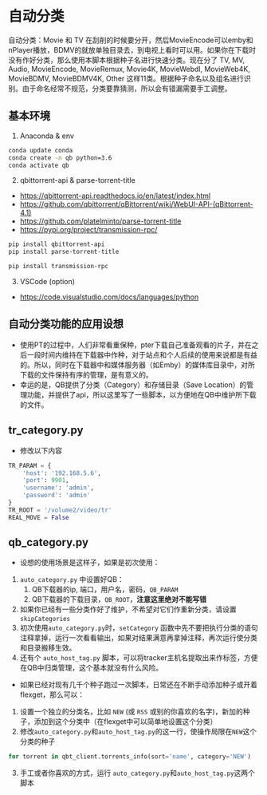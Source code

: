 # 自动分类
自动分类：Movie 和 TV 在刮削的时候要分开，然后MovieEncode可以emby和nPlayer播放，BDMV的就放单独目录去，到电视上看时可以用。如果你在下载时没有作好分类，那么使用本脚本根据种子名进行快速分类。现在分了 TV, MV, Audio, MovieEncode, MovieRemux, Movie4K, MovieWebdl, MovieWeb4K, MovieBDMV, MovieBDMV4K, Other 这样11类。根据种子命名以及组名进行识别。由于命名经常不规范，分类要靠猜测，所以会有错漏需要手工调整。


## 基本环境
1. Anaconda & env
```sh
conda update conda
conda create -n qb python=3.6
conda activate qb
```
2. qbittorrent-api & parse-torrent-title
* https://qbittorrent-api.readthedocs.io/en/latest/index.html
* https://github.com/qbittorrent/qBittorrent/wiki/WebUI-API-(qBittorrent-4.1)
* https://github.com/platelminto/parse-torrent-title
* https://pypi.org/project/transmission-rpc/
```sh 
pip install qbittorrent-api
pip install parse-torrent-title
```
```sh
pip install transmission-rpc
```

3. VSCode (option)
* https://code.visualstudio.com/docs/languages/python


## 自动分类功能的应用设想
* 使用PT的过程中，人们非常看重保种，pter下载自己准备观看的片子，并在之后一段时间内维持在下载器中作种，对于站点和个人后续的使用来说都是有益的。所以，同时在下载器中和媒体服务器（如Emby）的媒体库目录中，对所下载的文件保持有序的管理，是有意义的。
* 幸运的是，QB提供了分类（Category）和存储目录（Save Location）的管理功能，并提供了api，所以这里写了一些脚本，以方便地在QB中维护所下载的文件。

## tr_category.py
* 修改以下内容
```py
TR_PARAM = {
    'host': '192.168.5.6',
    'port': 9901,
    'username': 'admin',
    'password': 'admin'
}
TR_ROOT = '/volume2/video/tr'
REAL_MOVE = False
```

## qb_category.py
* 设想的使用场景是这样子，如果是初次使用：
1. `auto_category.py` 中设置好QB：
   1. QB下载器的ip, 端口，用户名，密码，`QB_PARAM`
   2. QB下载器的下载目录，`QB_ROOT`，**注意这里绝对不能写错**
2. 如果你已经有一些分类作好了维护，不希望对它们作重新分类，请设置`skipCategories`
3. 初次使用`auto_category.py`时，`setCategory` 函数中先不要把执行分类的语句注释拿掉，运行一次看看输出，如果对结果满意再拿掉注释，再次运行使分类和目录搬移生效。
4. 还有个 `auto_host_tag.py` 脚本，可以将tracker主机名提取出来作标签，方便在QB中归类管理，这个基本就没有什么风险。

* 如果已经对现有几千个种子跑过一次脚本，日常还在不断手动添加种子或开着flexget，那么可以：
1. 设置一个独立的分类名，比如 `NEW` (或 `RSS` 或别的你喜欢的名字)，新加的种子，添加到这个分类中（在flexget中可以简单地设置这个分类）
2. 修改`auto_category.py`和`auto_host_tag.py`的这一行，使操作局限在`NEW`这个分类的种子
```py
for torrent in qbt_client.torrents_info(sort='name', category='NEW')
```
3. 手工或者你喜欢的方式，运行 `auto_category.py`和`auto_host_tag.py`这两个脚本

